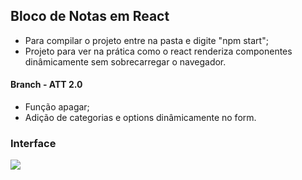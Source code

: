## Bloco de Notas em React
- Para compilar o projeto entre na pasta e digite "npm start";
- Projeto para ver na prática como o react renderiza componentes dinâmicamente sem sobrecarregar o navegador. 

#### Branch - ATT 2.0
- Função apagar;
- Adição de categorias e options dinâmicamente no form.

### Interface 
![](https://i.postimg.cc/JhMTVXJ7/bloco.jpg)
